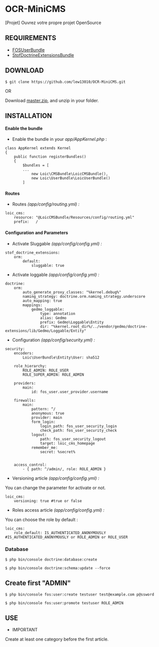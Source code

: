 # OCR-MiniCMS

 [Projet] Ouvrez votre propre projet OpenSource

## REQUIREMENTS

* [FOSUserBundle](https://github.com/FriendsOfSymfony/FOSUserBundle)
* [StofDoctrineExtensionsBundle](https://github.com/stof/StofDoctrineExtensionsBundle)


## DOWNLOAD

```
$ git clone https://github.com/lew13010/OCR-MiniCMS.git
```

OR

Download [master.zip](https://github.com/lew13010/OCR-MiniCMS/archive/master.zip), and unzip in your folder.


## INSTALLATION

#### Enable the bundle

* Enable the bundle in your *app/AppKernel.php* :

```
class AppKernel extends Kernel
{
    public function registerBundles()
    {
        $bundles = [
        ...
            new Loic\CMSBundle\LoicCMSBundle(),
            new Loic\UserBundle\LoicUserBundle()
        ]
```

#### Routes

* Routes *(app/config/routing.yml) :*

```
loic_cms:
    resource: "@LoicCMSBundle/Resources/config/routing.yml"
    prefix:   /
```

#### Configuration and Parameters

* Activate Sluggable *(app/config/config.yml) :*


```
stof_doctrine_extensions:
    orm:
        default:
            sluggable: true
```

* Activate loggable *(app/config/config.yml) :*

```
doctrine:
    orm:
        auto_generate_proxy_classes: "%kernel.debug%"
        naming_strategy: doctrine.orm.naming_strategy.underscore
        auto_mapping: true
        mappings:
            gedmo_loggable:
                type: annotation
                alias: Gedmo
                prefix: Gedmo\Loggable\Entity
                dir: "%kernel.root_dir%/../vendor/gedmo/doctrine-extensions/lib/Gedmo/Loggable/Entity"
```

* Configuration *(app/config/security.yml) :*
```
security:
    encoders:
        Loic\UserBundle\Entity\User: sha512

    role_hierarchy:
        ROLE_ADMIN: ROLE_USER
        ROLE_SUPER_ADMIN: ROLE_ADMIN

    providers:
        main:
            id: fos_user.user_provider.username

    firewalls:
        main:
            pattern: ^/
            anonymous: true
            provider: main
            form_login:
                login_path: fos_user_security_login
                check_path: fos_user_security_check
            logout:
                path: fos_user_security_logout
                target: loic_cms_homepage
            remember_me:
                secret: %secret%


    access_control:
        - { path: ^/admin/, role: ROLE_ADMIN }
```

* Versioning article *(app/config/config.yml) :*

You can change the parameter for activate or not.
```
loic_cms:
    versioning: true #true or false
```


* Roles access article *(app/config/config.yml) :*

You can choose the role by default :
```
loic_cms:
    role_default: IS_AUTHENTICATED_ANONYMOUSLY #IS_AUTHENTICATED_ANONYMOUSLY or ROLE_ADMIN or ROLE_USER
```

### Database

```
$ php bin/console doctrine:database:create
```

```
$ php bin/console doctrine:schema:update --force
```

## Create first "ADMIN"

```
$ php bin/console fos:user:create testuser test@example.com p@ssword
```

```
$ php bin/console fos:user:promote testuser ROLE_ADMIN
```

## USE

* IMPORTANT

Create at least one category before the first article.
